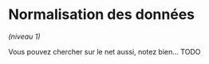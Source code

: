 # Normalisation des données
*(niveau 1)*

Vous pouvez chercher sur le net aussi, notez bien...
TODO

